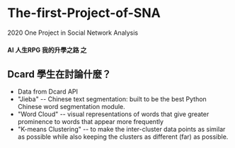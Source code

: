 # The-first-Project-of-SNA
2020 One Project in Social Network Analysis


#### AI 人生RPG 我的升學之路 之
##   Dcard 學生在討論什麼？ 

- Data from Dcard API
- "Jieba" --  Chinese text segmentation: built to be the best Python Chinese word segmentation module.
- "Word Cloud" -- visual representations of words that give greater prominence to words that appear more frequently
- "K-means Clustering" -- to make the inter-cluster data points as similar as possible while also keeping the clusters as different (far) as possible. 
